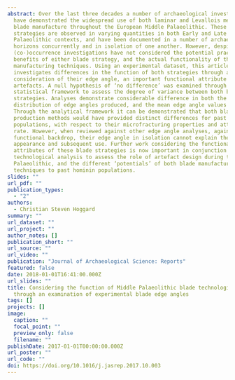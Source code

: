 ```yaml
---
abstract: Over the last three decades a number of archaeological investigations
  have demonstrated the widespread use of both laminar and Levallois methods of
  blade manufacture throughout the European Middle Palaeolithic. These
  strategies are observed in varying quantities in both Early and Late Middle
  Palaeolithic contexts, and have been documented in a number of archaeological
  horizons concurrently and in isolation of one another. However, despite their
  (co-)occurrence investigations have not considered the potential practical
  benefits of either blade strategy, and the actual functionality of these blade
  manufacturing techniques. Using an experimental dataset, this article
  investigates differences in the function of both strategies through a
  consideration of their edge angle, an important functional attribute of lithic
  artefacts. A null hypothesis of ‘no difference’ was examined through a
  statistical framework to assess the degree of variance between both blade
  strategies. Analyses demonstrate considerable difference in both the
  distribution of edge angles produced, and the mean edge angle values observed.
  Through the analytical framework it can be demonstrated that both blade
  production methods would have provided distinct differences for past hominin
  populations, with respect to their microfracturing properties and attrition
  rate. However, when reviewed against other edge angle analyses, against a
  functional backdrop, their edge angle in isolation cannot explain their
  appearance and subsequent use. Further work considering the functional
  attributes of these blade strategies is now important in conjunction with
  technological analysis to assess the role of artefact design during the Middle
  Palaeolithic, and the different ‘potentials’ of both blade manufacturing
  techniques to past hominin populations.
slides: ""
url_pdf: ""
publication_types:
  - "2"
authors:
  - Christian Steven Hoggard
summary: ""
url_dataset: ""
url_project: ""
author_notes: []
publication_short: ""
url_source: ""
url_video: ""
publication: "Journal of Archaeological Science: Reports"
featured: false
date: 2018-01-01T16:41:00.000Z
url_slides: ""
title: Considering the function of Middle Palaeolithic blade technologies
  through an examination of experimental blade edge angles
tags: []
projects: []
image:
  caption: ""
  focal_point: ""
  preview_only: false
  filename: ""
publishDate: 2017-01-01T00:00:00.000Z
url_poster: ""
url_code: ""
doi: https://doi.org/10.1016/j.jasrep.2017.10.003
---
```

